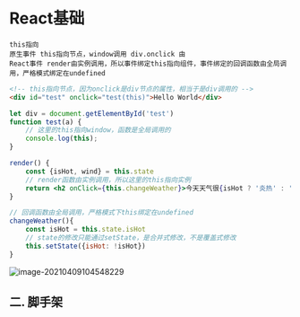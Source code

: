 # React基础

```
this指向
原生事件 this指向节点，window调用 div.onclick 由
React事件 render由实例调用，所以事件绑定this指向组件，事件绑定的回调函数由全局调用，严格模式绑定在undefined
```

```html
<!-- this指向节点，因为onclick是div节点的属性，相当于是div调用的 -->
<div id="test" onclick="test(this)">Hello World</div>
```

```js
let div = document.getElementById('test')
function test(a) {
    // 这里的this指向window，函数是全局调用的
    console.log(this);
}
```

```jsx
render() {
    const {isHot, wind} = this.state
    // render函数由实例调用，所以这里的this指向实例
    return <h2 onClick={this.changeWeather}>今天天气很{isHot ? '炎热' : '凉爽'}, {wind}			</h2>
}

// 回调函数由全局调用，严格模式下this绑定在undefined
changeWeather(){
    const isHot = this.state.isHot
    // state的修改只能通过setState，是合并式修改，不是覆盖式修改
    this.setState({isHot: !isHot})
}
```

![image-20210409104548229](C:\Users\洪明辉\AppData\Roaming\Typora\typora-user-images\image-20210409104548229.png)

## 二. 脚手架

